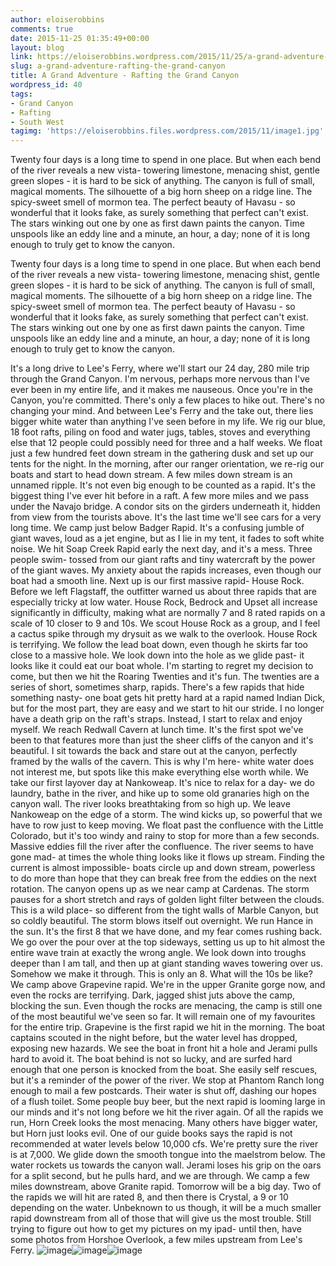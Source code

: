 ```yaml
---
author: eloiserobbins
comments: true
date: 2015-11-25 01:35:49+00:00
layout: blog
link: https://eloiserobbins.wordpress.com/2015/11/25/a-grand-adventure-rafting-the-grand-canyon/
slug: a-grand-adventure-rafting-the-grand-canyon
title: A Grand Adventure - Rafting the Grand Canyon
wordpress_id: 40
tags:
- Grand Canyon
- Rafting
- South West
tagimg: 'https://eloiserobbins.files.wordpress.com/2015/11/image1.jpg'
---
```


Twenty four days is a long time to spend in one place. But when each bend of the river reveals a new vista- towering limestone, menacing shist, gentle green slopes - it is hard to be sick of anything. The canyon is full of small, magical moments. The silhouette of a big horn sheep on a ridge line. The spicy-sweet smell of mormon tea. The perfect beauty of Havasu - so wonderful that it looks fake, as surely something that perfect can't exist. The stars winking out one by one as first dawn paints the canyon. Time unspools like an eddy line and a minute, an hour, a day; none of it is long enough to truly get to know the canyon.


Twenty four days is a long time to spend in one place. But when each bend of the river reveals a new vista- towering limestone, menacing shist, gentle green slopes - it is hard to be sick of anything. The canyon is full of small, magical moments. The silhouette of a big horn sheep on a ridge line. The spicy-sweet smell of mormon tea. The perfect beauty of Havasu - so wonderful that it looks fake, as surely something that perfect can't exist. The stars winking out one by one as first dawn paints the canyon. Time unspools like an eddy line and a minute, an hour, a day; none of it is long enough to truly get to know the canyon.

It's a long drive to Lee's Ferry, where we'll start our 24 day, 280 mile trip through the Grand Canyon. I'm nervous, perhaps more nervous than I've ever been in my entire life, and it makes me nauseous. Once you're in the Canyon, you're committed. There's only a few places to hike out. There's no changing your mind. And between Lee's Ferry and the take out, there lies bigger white water than anything I've seen before in my life.
We rig our blue, 18 foot rafts, piling on food and water jugs, tables, stoves and everything else that 12 people could possibly need for three and a half weeks. We float just a few hundred feet down stream in the gathering dusk and set up our tents for the night.
In the morning, after our ranger orientation, we re-rig our boats and start to head down stream. A few miles down stream is an unnamed ripple. It's not even big enough to be counted as a rapid. It's the biggest thing I've ever hit before in a raft.
A few more miles and we pass under the Navajo bridge. A condor sits on the girders underneath it, hidden from view from the tourists above. It's the last time we'll see cars for a very long time.
We camp just below Badger Rapid. It's a confusing jumble of giant waves, loud as a jet engine, but as I lie in my tent, it fades to soft white noise.
We hit Soap Creek Rapid early the next day, and it's a mess. Three people swim- tossed from our giant rafts and tiny watercraft by the power of the giant waves. My anxiety about the rapids increases, even though our boat had a smooth line. Next up is our first massive rapid- House Rock. Before we left Flagstaff, the outfitter warned us about three rapids that are especially tricky at low water. House Rock, Bedrock and Upset all increase significantly in difficulty, making what are normally 7 and 8 rated rapids on a scale of 10 closer to 9 and 10s. We scout House Rock as a group, and I feel a cactus spike through my drysuit as we walk to the overlook.
House Rock is terrifying. We follow the lead boat down, even though he skirts far too close to a massive hole. We look down into the hole as we glide past- it looks like it could eat our boat whole.
I'm starting to regret my decision to come, but then we hit the Roaring Twenties and it's fun. The twenties are a series of short, sometimes sharp, rapids. There's a few rapids that hide something nasty- one boat gets hit pretty hard at a rapid named Indian Dick, but for the most part, they are easy and we start to hit our stride. I no longer have a death grip on the raft's straps. Instead, I start to relax and enjoy myself.
We reach Redwall Cavern at lunch time. It's the first spot we've been to that features more than just the sheer cliffs of the canyon and it's beautiful. I sit towards the back and stare out at the canyon, perfectly framed by the walls of the cavern. This is why I'm here- white water does not interest me, but spots like this make everything else worth while.
We take our first layover day at Nankoweap. It's nice to relax for a day- we do laundry, bathe in the river, and hike up to some old granaries high on the canyon wall. The river looks breathtaking from so high up.
We leave Nankoweap on the edge of a storm. The wind kicks up, so powerful that we have to row just to keep moving. We float past the confluence with the Little Colorado, but it's too windy and rainy to stop for more than a few seconds.
Massive eddies fill the river after the confluence. The river seems to have gone mad- at times the whole thing looks like it flows up stream. Finding the current is almost impossible- boats circle up and down stream, powerless to do more than hope that they can break free from the eddies on the next rotation.
The canyon opens up as we near camp at Cardenas. The storm pauses for a short stretch and rays of golden light filter between the clouds. This is a wild place- so different from the tight walls of Marble Canyon, but so coldly beautiful.
The storm blows itself out overnight. We run Hance in the sun. It's the first 8 that we have done, and my fear comes rushing back. We go over the pour over at the top sideways, setting us up to hit almost the entire wave train at exactly the wrong angle. We look down into troughs deeper than I am tall, and then up at giant standing waves towering over us. Somehow we make it through. This is only an 8. What will the 10s be like?
We camp above Grapevine rapid. We're in the upper Granite gorge now, and even the rocks are terrifying. Dark, jagged shist juts above the camp, blocking the sun. Even though the rocks are menacing, the camp is still one of the most beautiful we've seen so far. It will remain one of my favourites for the entire trip.
Grapevine is the first rapid we hit in the morning. The boat captains scouted in the night before, but the water level has dropped, exposing new hazards. We see the boat in front hit a hole and Jerami pulls hard to avoid it. The boat behind is not so lucky, and are surfed hard enough that one person is knocked from the boat. She easily self rescues, but it's a reminder of the power of the river.
We stop at Phantom Ranch long enough to mail a few postcards. Their water is shut off, dashing our hopes of a flush toilet. Some people buy beer, but the next rapid is looming large in our minds and it's not long before we hit the river again.
Of all the rapids we run, Horn Creek looks the most menacing. Many others have bigger water, but Horn just looks evil. One of our guide books says the rapid is not recommended at water levels below 10,000 cfs. We're pretty sure the river is at 7,000. We glide down the smooth tongue into the maelstrom below. The water rockets us towards the canyon wall. Jerami loses his grip on the oars for a split second, but he pulls hard, and we are through. We camp a few miles downstream, above Granite rapid.
Tomorrow will be a big day. Two of the rapids we will hit are rated 8, and then there is Crystal, a 9 or 10 depending on the water. Unbeknown to us though, it will be a much smaller rapid downstream from all of those that will give us the most trouble.
Still trying to figure out how to get my pictures on my ipad- until then, have some photos from Horshoe Overlook, a few miles upstream from Lee's Ferry.
![image](https://eloiserobbins.files.wordpress.com/2015/11/image1.jpg)![image](https://eloiserobbins.files.wordpress.com/2015/11/image.jpg)![image](https://eloiserobbins.files.wordpress.com/2015/11/image2.jpg)
